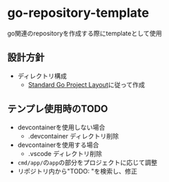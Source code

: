 # go-repository-template

go関連のrepositoryを作成する際にtemplateとして使用

## 設計方針

- ディレクトリ構成
  - [Standard Go Project Layout](https://github.com/golang-standards/project-layout/blob/master/README_ja.md#standard-go-project-layout)に従って作成

## テンプレ使用時のTODO

- devcontainerを使用しない場合
  - .devcontainer ディレクトリ削除
- devcontainerを使用する場合
  - .vscode ディレクトリ削除
- `cmd/app/`の`app`の部分をプロジェクトに応じて調整
- リポジトリ内から"TODO: "を検索し、修正

